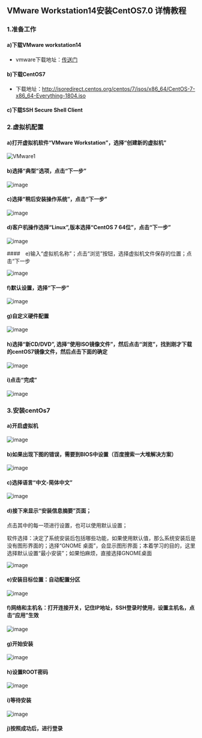 ## VMware Workstation14安装CentOS7.0 详情教程

### 1.准备工作

#### a)下载VMware workstation14

* vmware下载地址：[传送门]([https://pan.baidu.com/disk/home#/all?vmode=list&path=%2F%E8%99%9A%E6%8B%9F%E6%9C%BA%E7%8E%AF%E5%A2%83%E6%90%AD%E5%BB%BA](https://pan.baidu.com/disk/home#/all?vmode=list&path=%2F虚拟机环境搭建))

#### b)下载CentOS7

* 下载地址：http://isoredirect.centos.org/centos/7/isos/x86_64/CentOS-7-x86_64-Everything-1804.iso

#### c)下载SSH Secure Shell Client

### 2.虚拟机配置

#### a)打开虚拟机软件“VMware Workstation”，选择“创建新的虚拟机”

![VMware1](..\images\VMware1.png)

#### b)选择“典型”选项，点击“下一步”

![image](..\images\VMware2.png)

#### c)选择“稍后安装操作系统”，点击“下一步”

![image](..\images\VMware3.png)

#### d)客户机操作选择“Linux”,版本选择“CentOS 7 64位”，点击“下一步”

![image](..\images\VMware4.png)

####　e)输入“虚拟机名称”；点击“浏览”按钮，选择虚拟机文件保存的位置；点击“下一步

![image](..\images\VMware5.png)

#### f)默认设置，选择“下一步”

![image](..\images\VMware6.png)

#### g)自定义硬件配置

![image](..\images\VMware7.png)

#### h)选择“新CD/DVD”, 选择“使用ISO镜像文件”，然后点击“浏览”，找到刚才下载的centOS7镜像文件，然后点击下面的确定

![image](..\images\VMware8.png)

#### i)点击“完成”

![image](..\images\VMware9.png)

### 3.安装centOs7

#### a)开启虚拟机

![image](..\images\VMware10.png)

####  b)如果出现下图的错误，需要到BIOS中设置（百度搜索一大堆解决方案）

![image](..\images\VMware18.png)

#### c)选择语言“中文-简体中文”

![image](..\images\VMware11.png)

#### d)接下来显示“安装信息摘要”页面；

点击其中的每一项进行设置，也可以使用默认设置；

软件选择：决定了系统安装后包括哪些功能，如果使用默认值，那么系统安装后是没有图形界面的；选择“GNOME 桌面”，会显示图形界面；本着学习的目的，这里选择默认设置“最小安装”；如果怕麻烦，直接选择GNOME桌面

![image](..\images\VMware12.png)

#### e)安装目标位置：自动配置分区

![image](..\images\VMware13.png)

#### f)网络和主机名：打开连接开关，记住IP地址，SSH登录时使用，设置主机名，点击“应用”生效

![image](..\images\VMware14.png)

#### g)开始安装

![image](..\images\VMware15.png)

#### h)设置ROOT密码

![image](..\images\VMware16.png)

#### i)等待安装

![image](..\images\VMware17.png)

#### j)按照成功后，进行登录

